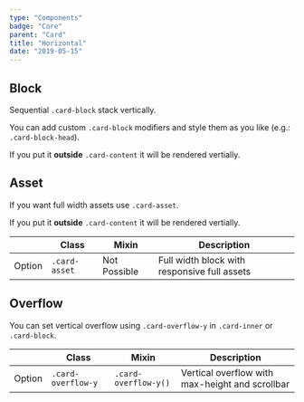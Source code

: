 ```yaml
---
type: "Components"
badge: "Core"
parent: "Card"
title: "Horizontal"
date: "2019-05-15"
---
```


## Block

Sequential `.card-block` stack vertically.

<demo>
  <demovanilla src="vanilla/components/card/horizontal-multiple">
  </demovanilla>
</demo>

You can add custom `.card-block` modifiers and style them as you like (e.g.: `.card-block-head`).

If you put it **outside** `.card-content` it will be rendered vertially.

<demo>
  <demovanilla src="vanilla/components/card/horizontal-block">
  </demovanilla>
</demo>

## Asset

If you want full width assets use `.card-asset`.

If you put it **outside** `.card-content` it will be rendered vertially.

<div class="table-scroll">

|                         | Class                                     | Mixin                         | Description                   |
| ----------------------- | ----------------------------------------- | ----------------------------- | ----------------------------- |
| Option                  | `.card-asset`                | Not Possible        | Full width block with responsive full assets            |

</div>

<demo>
  <demovanilla src="vanilla/components/card/horizontal-asset">
  </demovanilla>
</demo>

## Overflow

You can set vertical overflow using `.card-overflow-y` in `.card-inner` or `.card-block`.

<div class="table-scroll">

|                         | Class                                     | Mixin                         | Description                   |
| ----------------------- | ----------------------------------------- | ----------------------------- | ----------------------------- |
| Option                  | `.card-overflow-y`                | `.card-overflow-y()`        | Vertical overflow with max-height and scrollbar            |

</div>

<demo>
  <demovanilla src="vanilla/components/card/horizontal-overflow-y">
  </demovanilla>
</demo>
